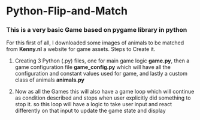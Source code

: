 # Python-Flip-and-Match
### This is a very basic Game based on pygame library in python
For this first of all, I downloaded some images of animals to be matched from **Kenny.nl** a website for game assets.
Steps to Create it.
1. Creating 3 Python (.py) files, one for main game logic **game.py**, then a game configuration file **game_config.py** which will have all the configuration and constant values used for game, and lastly a custom class of animals **animals.py**

2. Now as all the Games this will also have a game loop which will continue as condition described and stops when user explicitly did something to stop it.
so this loop will have a logic to take user input and react differently on that input to update the game state and display

